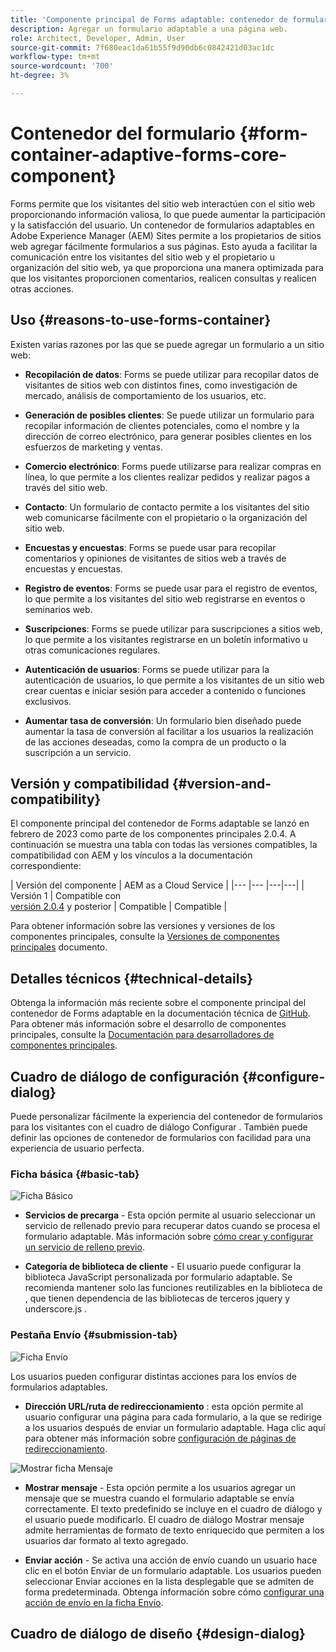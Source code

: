 ```yaml
---
title: 'Componente principal de Forms adaptable: contenedor de formularios'
description: Agregar un formulario adaptable a una página web.
role: Architect, Developer, Admin, User
source-git-commit: 7f680eac1da61b55f9d90db6c0842421d03ac1dc
workflow-type: tm+mt
source-wordcount: '700'
ht-degree: 3%

---
```



# Contenedor del formulario {#form-container-adaptive-forms-core-component}

Forms permite que los visitantes del sitio web interactúen con el sitio web proporcionando información valiosa, lo que puede aumentar la participación y la satisfacción del usuario. Un contenedor de formularios adaptables en Adobe Experience Manager (AEM) Sites permite a los propietarios de sitios web agregar fácilmente formularios a sus páginas. Esto ayuda a facilitar la comunicación entre los visitantes del sitio web y el propietario u organización del sitio web, ya que proporciona una manera optimizada para que los visitantes proporcionen comentarios, realicen consultas y realicen otras acciones.

## Uso {#reasons-to-use-forms-container}

Existen varias razones por las que se puede agregar un formulario a un sitio web:

* **Recopilación de datos**: Forms se puede utilizar para recopilar datos de visitantes de sitios web con distintos fines, como investigación de mercado, análisis de comportamiento de los usuarios, etc.

* **Generación de posibles clientes**: Se puede utilizar un formulario para recopilar información de clientes potenciales, como el nombre y la dirección de correo electrónico, para generar posibles clientes en los esfuerzos de marketing y ventas.

* **Comercio electrónico**: Forms puede utilizarse para realizar compras en línea, lo que permite a los clientes realizar pedidos y realizar pagos a través del sitio web.

* **Contacto**: Un formulario de contacto permite a los visitantes del sitio web comunicarse fácilmente con el propietario o la organización del sitio web.

* **Encuestas y encuestas**: Forms se puede usar para recopilar comentarios y opiniones de visitantes de sitios web a través de encuestas y encuestas.

* **Registro de eventos**: Forms se puede usar para el registro de eventos, lo que permite a los visitantes del sitio web registrarse en eventos o seminarios web.

* **Suscripciones**: Forms se puede utilizar para suscripciones a sitios web, lo que permite a los visitantes registrarse en un boletín informativo u otras comunicaciones regulares.

* **Autenticación de usuarios**: Forms se puede utilizar para la autenticación de usuarios, lo que permite a los visitantes de un sitio web crear cuentas e iniciar sesión para acceder a contenido o funciones exclusivos.

* **Aumentar tasa de conversión**: Un formulario bien diseñado puede aumentar la tasa de conversión al facilitar a los usuarios la realización de las acciones deseadas, como la compra de un producto o la suscripción a un servicio.


## Versión y compatibilidad {#version-and-compatibility}

El componente principal del contenedor de Forms adaptable se lanzó en febrero de 2023 como parte de los componentes principales 2.0.4. A continuación se muestra una tabla con todas las versiones compatibles, la compatibilidad con AEM y los vínculos a la documentación correspondiente:

| Versión del componente | AEM as a Cloud Service |
|--- |--- |---|---|
| Versión 1 | Compatible  con<br>[versión 2.0.4](/help/versions.md) y posterior | Compatible | Compatible |

Para obtener información sobre las versiones y versiones de los componentes principales, consulte la [Versiones de componentes principales](/help/versions.md) documento.

<!-- ## Sample Component Output {#sample-component-output}

To experience the Accordion Component as well as see examples of its configuration options as well as HTML and JSON output, visit the [Component Library](https://adobe.com/go/aem_cmp_library_accordion). -->

## Detalles técnicos {#technical-details}

Obtenga la información más reciente sobre el componente principal del contenedor de Forms adaptable en la documentación técnica de [GitHub](https://github.com/adobe/aem-core-forms-components/tree/master/ui.af.apps/src/main/content/jcr_root/apps/core/fd/components/form/container/v1/container). Para obtener más información sobre el desarrollo de componentes principales, consulte la [Documentación para desarrolladores de componentes principales](/help/developing/overview.md).

## Cuadro de diálogo de configuración {#configure-dialog}

Puede personalizar fácilmente la experiencia del contenedor de formularios para los visitantes con el cuadro de diálogo Configurar . También puede definir las opciones de contenedor de formularios con facilidad para una experiencia de usuario perfecta.

### Ficha básica {#basic-tab}

![Ficha Básico](/help/adaptive-forms/assets/formcontainer_basictab.png)

* **Servicios de precarga** - Esta opción permite al usuario seleccionar un servicio de rellenado previo para recuperar datos cuando se procesa el formulario adaptable. Más información sobre [cómo crear y configurar un servicio de relleno previo](https://experienceleague.adobe.com/docs/experience-manager-cloud-service/content/forms/create-an-adaptive-form/prepopulate-adaptive-form-fields.html?lang=en#aem-forms-custom-prefill-service).

* **Categoría de biblioteca de cliente** - El usuario puede configurar la biblioteca JavaScript personalizada por formulario adaptable. Se recomienda mantener solo las funciones reutilizables en la biblioteca de , que tienen dependencia de las bibliotecas de terceros jquery y underscore.js .

### Pestaña Envío {#submission-tab}

![Ficha Envío](/help/adaptive-forms/assets/formcontainer_submissiontab.png)

Los usuarios pueden configurar distintas acciones para los envíos de formularios adaptables.
* **Dirección URL/ruta de redireccionamiento** : esta opción permite al usuario configurar una página para cada formulario, a la que se redirige a los usuarios después de enviar un formulario adaptable. Haga clic aquí para obtener más información sobre [configuración de páginas de redireccionamiento](https://experienceleague.adobe.com/docs/experience-manager-cloud-service/content/forms/create-an-adaptive-form/configure-submit-actions-and-metadata-submission/configuring-redirect-page.html).

![Mostrar ficha Mensaje](/help/adaptive-forms/assets/formconatiner_showmessage.png)

* **Mostrar mensaje** - Esta opción permite a los usuarios agregar un mensaje que se muestra cuando el formulario adaptable se envía correctamente. El texto predefinido se incluye en el cuadro de diálogo y el usuario puede modificarlo. El cuadro de diálogo Mostrar mensaje admite herramientas de formato de texto enriquecido que permiten a los usuarios dar formato al texto agregado.

* **Enviar acción** - Se activa una acción de envío cuando un usuario hace clic en el botón Enviar de un formulario adaptable. Los usuarios pueden seleccionar Enviar acciones en la lista desplegable que se admiten de forma predeterminada. Obtenga información sobre cómo [configurar una acción de envío en la ficha Envío](https://experienceleague.adobe.com/docs/experience-manager-cloud-service/content/forms/create-an-adaptive-form/configure-submit-actions-and-metadata-submission/configuring-submit-actions.html#supporting-custom-functions-in-validation-expressions-br).

## Cuadro de diálogo de diseño {#design-dialog}



